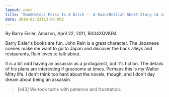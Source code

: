 ```yaml
---
layout: post
title: "BookNotes: Paris Is A Bitch -- A Rain/Delilah Short Story (A John Rain Novel)"
date: 2019-02-23T13:07:00Z
---
```

By Barry Eisler, Amazon, April 22, 2011, B004XQVKR4

Barry Eisler's books are fun. John Rain is a great character. The
Japanese scenes make me want to go to Japan and discover the back
alleys and restaurants, Rain loves to talk about. 

It is a bit odd having an assassin as a protaganist, but it's
fiction. The details of his plans are interesting if gruesome at
times. Perhaps this is my Walter Mitty life. I don't think too hard
about the novels, though, and I don't day dream about being an
assassin.

> [k43] We took turns with patience and frustration.
